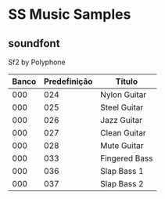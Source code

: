 # SS Music Samples
## soundfont

Sf2 by Polyphone

|Banco|Predefinição|Título        |
|-----|------------|--------------|
|000  |024         |Nylon Guitar  |
|000  |025         |Steel Guitar  |
|000  |026         |Jazz Guitar   |
|000  |027         |Clean Guitar  |
|000  |028         |Mute Guitar   |
|000  |033         |Fingered Bass |
|000  |036         |Slap Bass 1   |
|000  |037         |Slap Bass 2   |
